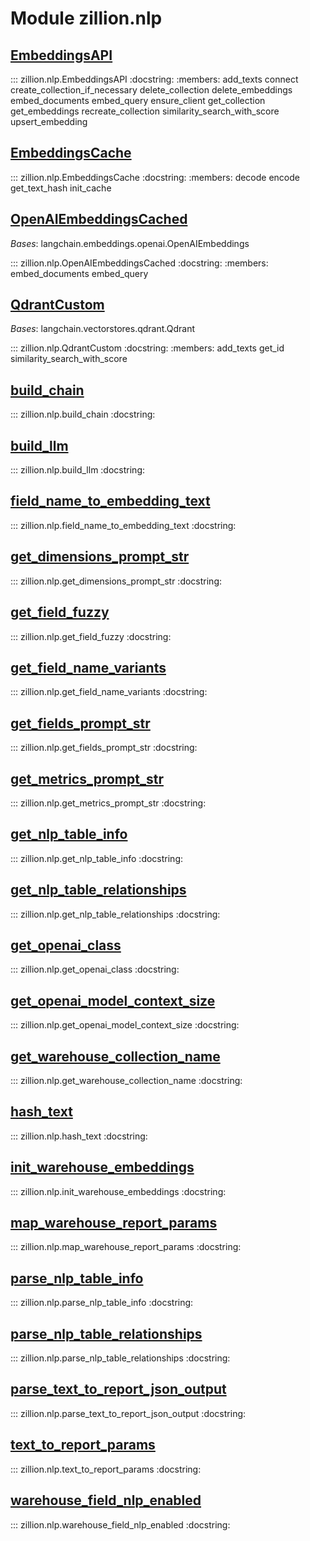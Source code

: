 [//]: # (This is an auto-generated file. Do not edit)
# Module zillion.nlp


## [EmbeddingsAPI](https://github.com/totalhack/zillion/blob/master/zillion/nlp.py#L323-L551)

::: zillion.nlp.EmbeddingsAPI
    :docstring:
    :members: add_texts connect create_collection_if_necessary delete_collection delete_embeddings embed_documents embed_query ensure_client get_collection get_embeddings recreate_collection similarity_search_with_score upsert_embedding


## [EmbeddingsCache](https://github.com/totalhack/zillion/blob/master/zillion/nlp.py#L57-L205)

::: zillion.nlp.EmbeddingsCache
    :docstring:
    :members: decode encode get_text_hash init_cache


## [OpenAIEmbeddingsCached](https://github.com/totalhack/zillion/blob/master/zillion/nlp.py#L207-L242)

*Bases*: langchain.embeddings.openai.OpenAIEmbeddings

::: zillion.nlp.OpenAIEmbeddingsCached
    :docstring:
    :members: embed_documents embed_query


## [QdrantCustom](https://github.com/totalhack/zillion/blob/master/zillion/nlp.py#L244-L321)

*Bases*: langchain.vectorstores.qdrant.Qdrant

::: zillion.nlp.QdrantCustom
    :docstring:
    :members: add_texts get_id similarity_search_with_score


## [build_chain](https://github.com/totalhack/zillion/blob/master/zillion/nlp.py#L708-L733)

::: zillion.nlp.build_chain
    :docstring:


## [build_llm](https://github.com/totalhack/zillion/blob/master/zillion/nlp.py#L678-L705)

::: zillion.nlp.build_llm
    :docstring:


## [field_name_to_embedding_text](https://github.com/totalhack/zillion/blob/master/zillion/nlp.py#L558-L560)

::: zillion.nlp.field_name_to_embedding_text
    :docstring:


## [get_dimensions_prompt_str](https://github.com/totalhack/zillion/blob/master/zillion/nlp.py#L1092-L1093)

::: zillion.nlp.get_dimensions_prompt_str
    :docstring:


## [get_field_fuzzy](https://github.com/totalhack/zillion/blob/master/zillion/nlp.py#L972-L1020)

::: zillion.nlp.get_field_fuzzy
    :docstring:


## [get_field_name_variants](https://github.com/totalhack/zillion/blob/master/zillion/nlp.py#L943-L964)

::: zillion.nlp.get_field_name_variants
    :docstring:


## [get_fields_prompt_str](https://github.com/totalhack/zillion/blob/master/zillion/nlp.py#L1074-L1085)

::: zillion.nlp.get_fields_prompt_str
    :docstring:


## [get_metrics_prompt_str](https://github.com/totalhack/zillion/blob/master/zillion/nlp.py#L1088-L1089)

::: zillion.nlp.get_metrics_prompt_str
    :docstring:


## [get_nlp_table_info](https://github.com/totalhack/zillion/blob/master/zillion/nlp.py#L1270-L1296)

::: zillion.nlp.get_nlp_table_info
    :docstring:


## [get_nlp_table_relationships](https://github.com/totalhack/zillion/blob/master/zillion/nlp.py#L1178-L1224)

::: zillion.nlp.get_nlp_table_relationships
    :docstring:


## [get_openai_class](https://github.com/totalhack/zillion/blob/master/zillion/nlp.py#L654-L657)

::: zillion.nlp.get_openai_class
    :docstring:


## [get_openai_model_context_size](https://github.com/totalhack/zillion/blob/master/zillion/nlp.py#L660-L675)

::: zillion.nlp.get_openai_model_context_size
    :docstring:


## [get_warehouse_collection_name](https://github.com/totalhack/zillion/blob/master/zillion/nlp.py#L563-L575)

::: zillion.nlp.get_warehouse_collection_name
    :docstring:


## [hash_text](https://github.com/totalhack/zillion/blob/master/zillion/nlp.py#L46-L48)

::: zillion.nlp.hash_text
    :docstring:


## [init_warehouse_embeddings](https://github.com/totalhack/zillion/blob/master/zillion/nlp.py#L600-L651)

::: zillion.nlp.init_warehouse_embeddings
    :docstring:


## [map_warehouse_report_params](https://github.com/totalhack/zillion/blob/master/zillion/nlp.py#L1023-L1071)

::: zillion.nlp.map_warehouse_report_params
    :docstring:


## [parse_nlp_table_info](https://github.com/totalhack/zillion/blob/master/zillion/nlp.py#L1244-L1264)

::: zillion.nlp.parse_nlp_table_info
    :docstring:


## [parse_nlp_table_relationships](https://github.com/totalhack/zillion/blob/master/zillion/nlp.py#L1151-L1175)

::: zillion.nlp.parse_nlp_table_relationships
    :docstring:


## [parse_text_to_report_json_output](https://github.com/totalhack/zillion/blob/master/zillion/nlp.py#L870-L888)

::: zillion.nlp.parse_text_to_report_json_output
    :docstring:


## [text_to_report_params](https://github.com/totalhack/zillion/blob/master/zillion/nlp.py#L1100-L1135)

::: zillion.nlp.text_to_report_params
    :docstring:


## [warehouse_field_nlp_enabled](https://github.com/totalhack/zillion/blob/master/zillion/nlp.py#L578-L597)

::: zillion.nlp.warehouse_field_nlp_enabled
    :docstring:

